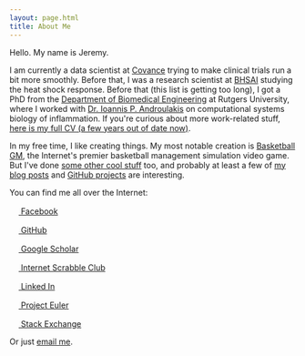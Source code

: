```yaml
---
layout: page.html
title: About Me
---
```


Hello. My name is Jeremy.

I am currently a data scientist at <a href="http://www.covance.com/">Covance</a> trying to make clinical trials run a bit more smoothly. Before that, I was a research scientist at <a href="http://bhsai.org/">BHSAI</a> studying the heat shock response. Before that (this list is getting too long), I got a PhD from the <a href="http://biomedical.rutgers.edu/">Department of Biomedical Engineering</a> at Rutgers University, where I worked with <a href="http://rci.rutgers.edu/~yannis/">Dr. Ioannis P. Androulakis</a> on computational systems biology of inflammation. If you're curious about more work-related stuff, <a href="/files/cv.pdf">here is my full CV (a few years out of date now)</a>.

In my free time, I like creating things. My most notable creation is <a href="https://basketball-gm.com/">Basketball GM</a>, the Internet's premier basketball management simulation video game. But I've done <a href="/projects/">some other cool stuff</a> too, and probably at least a few of <a href="/">my blog posts</a> and <a href="https://github.com/dumbmatter">GitHub projects</a> are interesting.

You can find me all over the Internet:

<div class="find-me-on">
<p><a href="https://www.facebook.com/jdscheff"><img src="/files/icons/facebook.ico" width="16" height="16" alt="" /> Facebook</a></p>

<p><a href="https://github.com/dumbmatter"><img src="/files/icons/github.ico" width="16" height="16" alt="" /> GitHub</a></p>

<p><a href="https://scholar.google.com/citations?user=1y7uO8kAAAAJ&hl=en"><img src="/files/icons/googlescholar.ico" width="16" height="16" alt="" /> Google Scholar</a></p>

<p><a href="/scrabble/"><img src="/files/icons/isc.ico" width="16" height="16" alt="" /> Internet Scrabble Club</a></p>

<p><a href="http://www.linkedin.com/pub/jeremy-scheff/28/87b/999"><img src="/files/icons/linkedin.ico" width="16" height="16" alt="" /> Linked In</a></p>

<p><a href="/project-euler/"><img src="/files/icons/projecteuler.ico" width="16" height="16" alt="" /> Project Euler</a></p>

<p><a href="http://stackexchange.com/users/a9a80d69-5e85-4643-8794-1de00bb1a2b4"><img src="/files/icons/stackexchange.ico" width="16" height="16" alt="" /> Stack Exchange</a></p>
</div>

Or just <a href="mailto:jdscheff@gmail.com">email me</a>.
